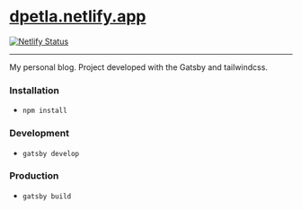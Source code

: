 # [dpetla.netlify.app](https://dpetla.netlify.app/)

[![Netlify Status](https://api.netlify.com/api/v1/badges/f988216e-5d62-4d9e-ad9a-b977940a7635/deploy-status)](https://app.netlify.com/sites/douglaspetla/deploys)

---

My personal blog. Project developed with the Gatsby and tailwindcss.

### Installation

- `npm install`

### Development

- `gatsby develop`

### Production

- `gatsby build`
